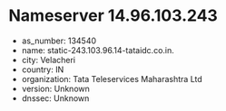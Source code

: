 # Nameserver 14.96.103.243

* as_number: 134540
* name: static-243.103.96.14-tataidc.co.in.
* city: Velacheri
* country: IN
* organization: Tata Teleservices Maharashtra Ltd
* version: Unknown
* dnssec: Unknown
